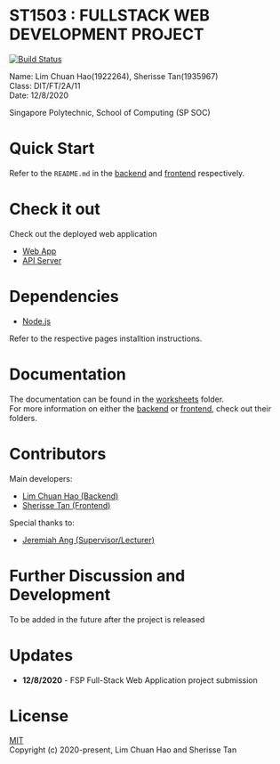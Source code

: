# ST1503 : FULLSTACK WEB DEVELOPMENT PROJECT

[![Build Status](https://travis-ci.com/ADES-FSP/fsp-jibaboom-2a11-team_name.svg?token=vXqpgsLG3XyMCu6iToGL&branch=master)](https://travis-ci.com/ADES-FSP/fsp-jibaboom-2a11-team_name)

Name: Lim Chuan Hao(1922264), Sherisse Tan(1935967)  
Class: DIT/FT/2A/11  
Date: 12/8/2020  

Singapore Polytechnic, School of Computing (SP SOC)  

# Quick Start

Refer to the `README.md` in the [backend](./backend/) and [frontend](./frontend/) respectively.

# Check it out
Check out the deployed web application
- [Web App](https://ades-fsp.github.io/fsp-jibaboom-2a11-team_name/)
- [API Server](https://fsp-deploy.herokuapp.com)

# Dependencies

- [Node.js](https://nodejs.org/en/)

Refer to the respective pages installtion instructions.

# Documentation
The documentation can be found in the [worksheets](./worksheets/) folder.  
For more information on either the [backend](./backend/) or [frontend](./frontend/), check out their folders.

# Contributors
Main developers:  
- [Lim Chuan Hao (Backend)](https://github.com/chuanhao01)
- [Sherisse Tan (Frontend)](https://github.com/SherisseTJW)

Special thanks to:  
- [Jeremiah Ang (Supervisor/Lecturer)](https://github.com/jeremiah-ang)

# Further Discussion and Development

To be added in the future after the project is released

# Updates
- **12/8/2020** - FSP Full-Stack Web Application project submission

# License  
[MIT](./LICENSE)  
Copyright (c) 2020-present, Lim Chuan Hao and Sherisse Tan
